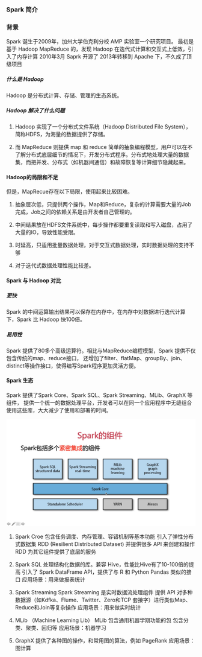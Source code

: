 ### Spark 简介

### 背景

Spark 诞生于2009年，加州大学伯克利分校 AMP 实验室一个研究项目。
最初是基于 Hadoop MapReduce 的，发现 Hadoop 在迭代式计算和交互式上低效，引入了内存计算
2010年3月 Saprk 开源了
2013年转移到 Apache 下，不久成了顶级项目

##### 什么是 Hadoop

Hadoop 是分布式计算、存储、管理的生态系统。

##### Hadoop 解决了什么问题

1. Hadoop 实现了一个分布式文件系统（Hadoop Distributed File System），简称HDFS，为海量的数据提供了存储。

2. 而 MapReduce 则提供 map 和 reduce 简单的抽象编程模型，用户可以在不了解分布式底层细节的情况下，开发分布式程序。分布式地处理大量的数据集，而把并发、分布式（如机器间通信）和故障恢复等计算细节隐藏起来。

#### Hadoop的局限和不足

但是，MapRecue存在以下局限，使用起来比较困难。

1. 抽象层次低，只提供两个操作，Map和Reduce，复杂的计算需要大量的Job完成，Job之间的依赖关系是由开发者自己管理的。

2. 中间结果放在HDFS文件系统中，每步操作都要重复读取和写入磁盘，占用了大量的IO，导致性能受限。

3. 时延高，只适用批量数据处理，对于交互式数据处理，实时数据处理的支持不够

4. 对于迭代式数据处理性能比较差。

#### Spark 与 Hadoop 对比

##### 更快
Spark 的中间运算输出结果可以保存在内存中，在内存中对数据进行迭代计算下，Spark 比 Hadoop 快100倍。


##### 易用性

Spark 提供了80多个高级运算符。相比与MapReduce编程模型，Spark 提供不仅包含传统的map、reduce接口， 还增加了filter、flatMap、groupBy、join、distinct等操作接口，使得编写Spark程序更加灵活方便。

#### Spark 生态
Spark 提供了Spark Core、Spark SQL、Spark Streaming、MLib、GraphX 等组件， 提供一个统一的数据处理平台，开发者可以在同一个应用程序中无缝组合使用这些库，大大减少了使用和部署的时间。

![Spark 组件](/_img/spark/spark-parts.jpg)

1. Spark Croe
包含任务调度、内存管理、容错机制等基本功能
引入了弹性分布式数据集 RDD (Resilient Distributed Dataset)
并提供很多 API 来创建和操作 RDD
为其它组件提供了底层的服务

2. Spark SQL
处理结构化数据的库。兼容 Hive，性能比Hive有了10-100倍的提高
引入了 Spark DataFrame API，提供了与 R 和 Python Pandas 类似的接口
应用场景：用来做报表统计

3. Spark Streaming
Spark Streaming 是实时数据流处理组件
提供 API 对多种数据源（如Kdfka、Flume、Twitter、Zero和TCP 套接字）进行类似Map、Reduce和Join等复杂操作
应用场景：用来做实时统计

4. MLib （Machine Learning Lib）
MLib 包含通用机器学期功能的包
包含分类、聚类、回归等
应用场景：机器学习

5. GraphX
提供了各种图的操作，和常用图的算法，例如 PageRank
应用场景：图计算




